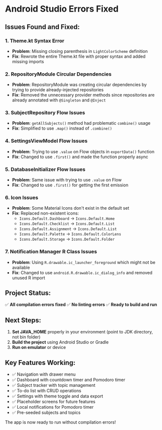 # Android Studio Errors Fixed

## Issues Found and Fixed:

### 1. **Theme.kt Syntax Error**

- **Problem**: Missing closing parenthesis in `LightColorScheme` definition
- **Fix**: Rewrote the entire Theme.kt file with proper syntax and added missing imports

### 2. **RepositoryModule Circular Dependencies**

- **Problem**: RepositoryModule was creating circular dependencies by trying to provide already-injected repositories
- **Fix**: Removed the unnecessary provider methods since repositories are already annotated with `@Singleton` and `@Inject`

### 3. **SubjectRepository Flow Issues**

- **Problem**: `getAllSubjects()` method had problematic `combine()` usage
- **Fix**: Simplified to use `.map()` instead of `.combine()`

### 4. **SettingsViewModel Flow Issues**

- **Problem**: Trying to use `.value` on Flow objects in `exportData()` function
- **Fix**: Changed to use `.first()` and made the function properly async

### 5. **DatabaseInitializer Flow Issues**

- **Problem**: Same issue with trying to use `.value` on Flow
- **Fix**: Changed to use `.first()` for getting the first emission

### 6. **Icon Issues**

- **Problem**: Some Material Icons don't exist in the default set
- **Fix**: Replaced non-existent icons:
  - `Icons.Default.Dashboard` → `Icons.Default.Home`
  - `Icons.Default.Checklist` → `Icons.Default.List`
  - `Icons.Default.Assignment` → `Icons.Default.List`
  - `Icons.Default.Palette` → `Icons.Default.ColorLens`
  - `Icons.Default.Storage` → `Icons.Default.Folder`

### 7. **Notification Manager R Class Issues**

- **Problem**: Using `R.drawable.ic_launcher_foreground` which might not be available
- **Fix**: Changed to use `android.R.drawable.ic_dialog_info` and removed unused R import

## Project Status:

✅ **All compilation errors fixed**
✅ **No linting errors**
✅ **Ready to build and run**

## Next Steps:

1. **Set JAVA_HOME** properly in your environment (point to JDK directory, not bin folder)
2. **Build the project** using Android Studio or Gradle
3. **Run on emulator** or device

## Key Features Working:

- ✅ Navigation with drawer menu
- ✅ Dashboard with countdown timer and Pomodoro timer
- ✅ Subject tracker with topic management
- ✅ To-do list with CRUD operations
- ✅ Settings with theme toggle and data export
- ✅ Placeholder screens for future features
- ✅ Local notifications for Pomodoro timer
- ✅ Pre-seeded subjects and topics

The app is now ready to run without compilation errors!
